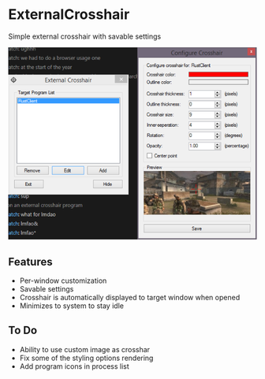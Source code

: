 # ExternalCrosshair
Simple external crosshair with savable settings

![Screenshot](/Screenshot.png)

## Features
- Per-window customization
- Savable settings
- Crosshair is automatically displayed to target window when opened
- Minimizes to system to stay idle

## To Do
- Ability to use custom image as crosshar
- Fix some of the styling options rendering
- Add program icons in process list
